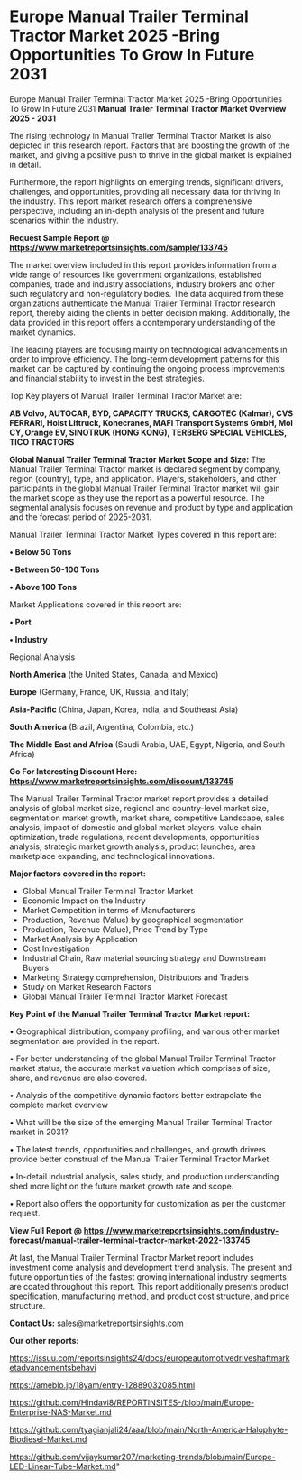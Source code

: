 # Europe Manual Trailer Terminal Tractor Market 2025 -Bring Opportunities To Grow In Future 2031
 Europe Manual Trailer Terminal Tractor Market 2025 -Bring Opportunities To Grow In Future 2031
<Strong> Manual Trailer Terminal Tractor Market Overview 2025 - 2031</strong>

The rising technology in Manual Trailer Terminal Tractor Market is also depicted in this research report. Factors that are boosting the growth of the market, and giving a positive push to thrive in the global market is explained in detail.

Furthermore, the report highlights on emerging trends, significant drivers, challenges, and opportunities, providing all necessary data for thriving in the industry. This report market research offers a comprehensive perspective, including an in-depth analysis of the present and future scenarios within the industry.

<strong>Request Sample Report @ <a href=https://www.marketreportsinsights.com/sample/133745>https://www.marketreportsinsights.com/sample/133745</a></strong>

The market overview included in this report provides information from a wide range of resources like government organizations, established companies, trade and industry associations, industry brokers and other such regulatory and non-regulatory bodies. The data acquired from these organizations authenticate the Manual Trailer Terminal Tractor research report, thereby aiding the clients in better decision making. Additionally, the data provided in this report offers a contemporary understanding of the market dynamics.

The leading players are focusing mainly on technological advancements in order to improve efficiency. The long-term development patterns for this market can be captured by continuing the ongoing process improvements and financial stability to invest in the best strategies.

Top Key players of Manual Trailer Terminal Tractor Market are:

<strong>AB Volvo, AUTOCAR, BYD, CAPACITY TRUCKS, CARGOTEC (Kalmar), CVS FERRARI, Hoist Liftruck, Konecranes, MAFI Transport Systems GmbH, Mol CY, Orange EV, SINOTRUK (HONG KONG), TERBERG SPECIAL VEHICLES, TICO TRACTORS</strong>

<strong><b>Global Manual Trailer Terminal Tractor Market Scope and Size:</b></strong>
The Manual Trailer Terminal Tractor market is declared segment by company, region (country), type, and application. Players, stakeholders, and other participants in the global Manual Trailer Terminal Tractor market will gain the market scope as they use the report as a powerful resource. The segmental analysis focuses on revenue and product by type and application and the forecast period of 2025-2031.

Manual Trailer Terminal Tractor Market Types covered in this report are:

<strong>• Below 50 Tons

• Between 50-100 Tons

• Above 100 Tons</strong>

Market Applications covered in this report are:

<strong>• Port

• Industry</strong> 

Regional Analysis

<strong>North America</strong> (the United States, Canada, and Mexico)

<strong>Europe</strong> (Germany, France, UK, Russia, and Italy)

<strong>Asia-Pacific</strong> (China, Japan, Korea, India, and Southeast Asia)

<strong>South America</strong> (Brazil, Argentina, Colombia, etc.)

<strong>The Middle East and Africa</strong> (Saudi Arabia, UAE, Egypt, Nigeria, and South Africa)

<strong>Go For Interesting Discount Here: <a href=https://www.marketreportsinsights.com/discount/133745>https://www.marketreportsinsights.com/discount/133745</a></strong>

The Manual Trailer Terminal Tractor market report provides a detailed analysis of global market size, regional and country-level market size, segmentation market growth, market share, competitive Landscape, sales analysis, impact of domestic and global market players, value chain optimization, trade regulations, recent developments, opportunities analysis, strategic market growth analysis, product launches, area marketplace expanding, and technological innovations.

<strong><b>Major factors covered in the report:</b></strong>
<ul>
  <li>Global Manual Trailer Terminal Tractor Market </li>
  <li>Economic Impact on the Industry</li>
  <li>Market Competition in terms of Manufacturers</li>
  <li>Production, Revenue (Value) by geographical segmentation</li>
  <li>Production, Revenue (Value), Price Trend by Type</li>
  <li>Market Analysis by Application</li>
  <li>Cost Investigation</li>
  <li>Industrial Chain, Raw material sourcing strategy and Downstream Buyers</li>
  <li>Marketing Strategy comprehension, Distributors and Traders</li>
  <li>Study on Market Research Factors</li>
  <li>Global Manual Trailer Terminal Tractor Market Forecast</li>
</ul>

<strong><b>Key Point of the Manual Trailer Terminal Tractor Market report:</b></strong>

• Geographical distribution, company profiling, and various other market segmentation are provided in the report.

• For better understanding of the global Manual Trailer Terminal Tractor market status, the accurate market valuation which comprises of size, share, and revenue are also covered.

• Analysis of the competitive dynamic factors better extrapolate the complete market overview

• What will be the size of the emerging Manual Trailer Terminal Tractor market in 2031?

• The latest trends, opportunities and challenges, and growth drivers provide better construal of the Manual Trailer Terminal Tractor Market.

• In-detail industrial analysis, sales study, and production understanding shed more light on the future market growth rate and scope.

• Report also offers the opportunity for customization as per the customer request.

<strong><b>View Full Report @ <a href=https://www.marketreportsinsights.com/industry-forecast/manual-trailer-terminal-tractor-market-2022-133745>https://www.marketreportsinsights.com/industry-forecast/manual-trailer-terminal-tractor-market-2022-133745</a></b></strong>


At last, the Manual Trailer Terminal Tractor Market report includes investment come analysis and development trend analysis. The present and future opportunities of the fastest growing international industry segments are coated throughout this report. This report additionally presents product specification, manufacturing method, and product cost structure, and price structure.

<strong>Contact Us:</strong>
sales@marketreportsinsights.com

<strong>Our other reports:</strong>

<a href=https://issuu.com/reportsinsights24/docs/europeautomotivedriveshaftmarketadvancementsbehavi>https://issuu.com/reportsinsights24/docs/europeautomotivedriveshaftmarketadvancementsbehavi</a>

<a href=https://ameblo.jp/18yam/entry-12889032085.html>https://ameblo.jp/18yam/entry-12889032085.html</a>

<a href=https://github.com/Hindavi8/REPORTINSITES-/blob/main/Europe-Enterprise-NAS-Market.md>https://github.com/Hindavi8/REPORTINSITES-/blob/main/Europe-Enterprise-NAS-Market.md</a>

<a href=https://github.com/tyagianjali24/aaa/blob/main/North-America-Halophyte-Biodiesel-Market.md>https://github.com/tyagianjali24/aaa/blob/main/North-America-Halophyte-Biodiesel-Market.md</a>

<a href=https://github.com/vijaykumar207/marketing-trands/blob/main/Europe-LED-Linear-Tube-Market.md>https://github.com/vijaykumar207/marketing-trands/blob/main/Europe-LED-Linear-Tube-Market.md</a>"
